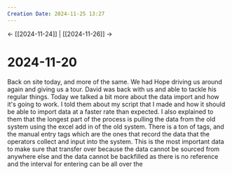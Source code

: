 ```yaml
---
Creation Date: 2024-11-25 13:27
---
```


<- [[2024-11-24]] | [[2024-11-26]]  ->

# 2024-11-20
Back on site today, and more of the same. We had Hope driving us around again and giving us a tour. David was back with us and able to tackle his regular things. Today we talked a bit more about the data import and how it's going to work. I told them about my script that I made and how it should be able to import data at a faster rate than expected. I also explained to them that the longest part of the process is pulling the data from the old system using the excel add in of the old system. There is a ton of tags, and the manual entry tags which are the ones that record the data that the operators collect and input into the system. This is the most important data to make sure that transfer over because the data cannot be sourced from anywhere else and the data cannot be backfilled as there is no reference and the interval for entering can be all over the 